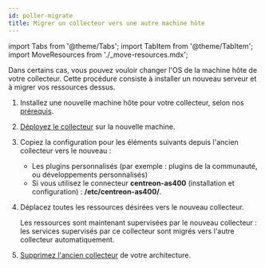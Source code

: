 ```yaml
---
id: poller-migrate
title: Migrer un collecteur vers une autre machine hôte
---
```


import Tabs from '@theme/Tabs';
import TabItem from '@theme/TabItem';
import MoveResources from './_move-resources.mdx';

Dans certains cas, vous pouvez vouloir changer l'OS de la machine hôte de votre collecteur. Cette procédure consiste à installer un nouveau serveur et à migrer vos ressources dessus.

1. Installez une nouvelle machine hôte pour votre collecteur, selon nos [prérequis](prerequisites.md).
2. [Déployez le collecteur](deploy-poller.md) sur la nouvelle machine.
3. Copiez la configuration pour les éléments suivants depuis l'ancien collecteur vers le nouveau :

   - Les plugins personnalisés (par exemple : plugins de la communauté, ou développements personnalisés)
   - Si vous utilisez le connecteur **centreon-as400** (installation et configuration) : **/etc/centreon-as400/**.

4. Déplacez toutes les ressources désirées vers le nouveau collecteur.

   <MoveResources />

   Les ressources sont maintenant supervisées par le nouveau collecteur : les services supervisés par ce collecteur sont migrés vers l'autre collecteur automatiquement.

5. [Supprimez l'ancien collecteur](poller-remove.md) de votre architecture.
